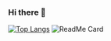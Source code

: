 ### Hi there 👋

<!--
**KotKatLV/KotKatLV** is a ✨ _special_ ✨ repository because its `README.md` (this file) appears on your GitHub profile.

Here are some ideas to get you started:

- 🔭 I’m currently working on ...
- 🌱 I’m currently learning ...
- 👯 I’m looking to collaborate on ...
- 🤔 I’m looking for help with ...
- 💬 Ask me about ...
- 📫 How to reach me: ...
- 😄 Pronouns: ...
- ⚡ Fun fact: ...
-->
[![Top Langs](https://github-readme-stats.vercel.app/api/top-langs/?username=KotKatLV&langs_count=8)](https://github.com/anuraghazra/github-readme-stats)
![ReadMe Card](https://github-readme-stats.vercel.app/api/pin/?usernameKotKatLV&repo=PHP_Basics)
